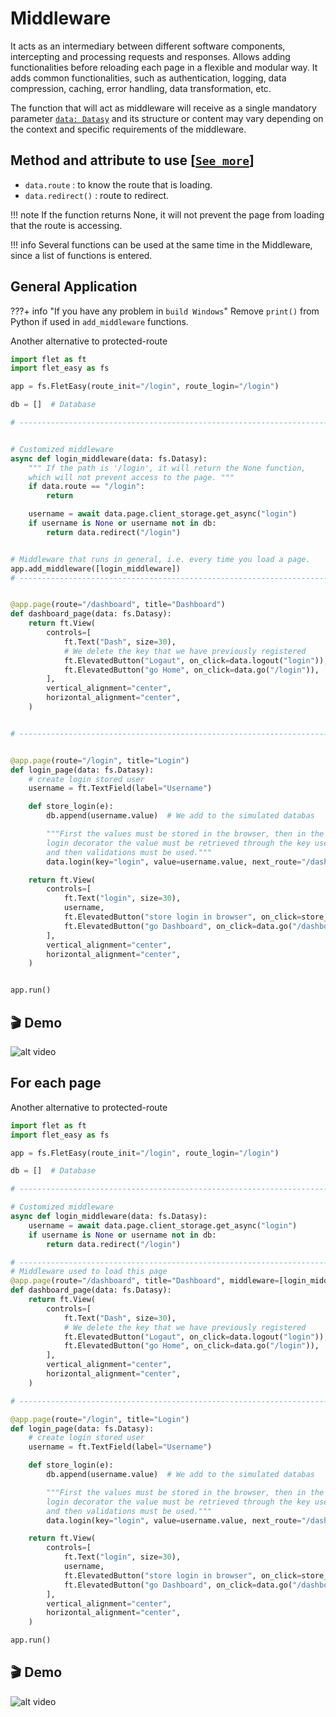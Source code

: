 # Middleware
It acts as an intermediary between different software components, intercepting and processing requests and responses. Allows adding functionalities before reloading each page in a flexible and modular way. It adds common functionalities, such as authentication, logging, data compression, caching, error handling, data transformation, etc.

The function that will act as middleware will receive as a single mandatory parameter [`data: Datasy`](/flet-easy/0.2.4/how-to-use/#datasy-data) and its structure or content may vary depending on the context and specific requirements of the middleware.

## **Method and attribute to use** [[`See more`](/flet-easy/0.2.4/how-to-use/#datasy-data)]

* `data.route` : to know the route that is loading.
* `data.redirect()` : route to redirect.

!!! note
    If the function returns None, it will not prevent the page from loading that the route is accessing.

!!! info
    Several functions can be used at the same time in the Middleware, since a list of functions is entered.

## General Application

???+ info "If you have any problem in `build Windows`"
    Remove `print()` from Python if used in `add_middleware` functions.
    
Another alternative to protected-route

```python hl_lines="4 12 15 20 24 34 56"
import flet as ft
import flet_easy as fs

app = fs.FletEasy(route_init="/login", route_login="/login")

db = []  # Database

# -------------------------------------------------------------------------------


# Customized middleware
async def login_middleware(data: fs.Datasy):
    """ If the path is '/login', it will return the None function,
    which will not prevent access to the page. """
    if data.route == "/login":
        return

    username = await data.page.client_storage.get_async("login")
    if username is None or username not in db:
        return data.redirect("/login")


# Middleware that runs in general, i.e. every time you load a page.
app.add_middleware([login_middleware])
# -------------------------------------------------------------------------------


@app.page(route="/dashboard", title="Dashboard")
def dashboard_page(data: fs.Datasy):
    return ft.View(
        controls=[
            ft.Text("Dash", size=30),
            # We delete the key that we have previously registered
            ft.ElevatedButton("Logaut", on_click=data.logout("login")),
            ft.ElevatedButton("go Home", on_click=data.go("/login")),
        ],
        vertical_alignment="center",
        horizontal_alignment="center",
    )


# -------------------------------------------------------------------------------


@app.page(route="/login", title="Login")
def login_page(data: fs.Datasy):
    # create login stored user
    username = ft.TextField(label="Username")

    def store_login(e):
        db.append(username.value)  # We add to the simulated databas

        """First the values must be stored in the browser, then in the
        login decorator the value must be retrieved through the key used
        and then validations must be used."""
        data.login(key="login", value=username.value, next_route="/dashboard")

    return ft.View(
        controls=[
            ft.Text("login", size=30),
            username,
            ft.ElevatedButton("store login in browser", on_click=store_login),
            ft.ElevatedButton("go Dashboard", on_click=data.go("/dashboard")),
        ],
        vertical_alignment="center",
        horizontal_alignment="center",
    )


app.run()
```

## 🎬 **Demo**
![alt video](../assets/gifs/protected-route.gif "Middleware")

## For each page
Another alternative to protected-route 

```python hl_lines="4 12 14 18 24 44"
import flet as ft
import flet_easy as fs

app = fs.FletEasy(route_init="/login", route_login="/login")

db = []  # Database

# -------------------------------------------------------------------------------

# Customized middleware
async def login_middleware(data: fs.Datasy):
    username = await data.page.client_storage.get_async("login")
    if username is None or username not in db:
        return data.redirect("/login")

# -------------------------------------------------------------------------------
# Middleware used to load this page
@app.page(route="/dashboard", title="Dashboard", middleware=[login_middleware])
def dashboard_page(data: fs.Datasy):
    return ft.View(
        controls=[
            ft.Text("Dash", size=30),
            # We delete the key that we have previously registered
            ft.ElevatedButton("Logaut", on_click=data.logout("login")),
            ft.ElevatedButton("go Home", on_click=data.go("/login")),
        ],
        vertical_alignment="center",
        horizontal_alignment="center",
    )

# -------------------------------------------------------------------------------

@app.page(route="/login", title="Login")
def login_page(data: fs.Datasy):
    # create login stored user
    username = ft.TextField(label="Username")

    def store_login(e):
        db.append(username.value)  # We add to the simulated databas

        """First the values must be stored in the browser, then in the
        login decorator the value must be retrieved through the key used
        and then validations must be used."""
        data.login(key="login", value=username.value, next_route="/dashboard")

    return ft.View(
        controls=[
            ft.Text("login", size=30),
            username,
            ft.ElevatedButton("store login in browser", on_click=store_login),
            ft.ElevatedButton("go Dashboard", on_click=data.go("/dashboard")),
        ],
        vertical_alignment="center",
        horizontal_alignment="center",
    )

app.run()
```

## 🎬 **Demo**
![alt video](../assets/gifs/protected-route.gif "Middleware")